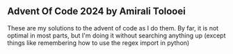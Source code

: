 ## Advent Of Code 2024 by Amirali Tolooei
These are my solutions to the advent of code as I do them. By far, it is not optimal in most parts, but I'm doing it without searching anything up (except things like remembering how to use the regex import in python)
